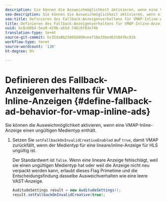 ```yaml
---
description: Sie können die Ausweichmöglichkeit aktivieren, wenn eine VMAP-Inline-Anzeige einen ungültigen Medientyp enthält.
seo-description: Sie können die Ausweichmöglichkeit aktivieren, wenn eine VMAP-Inline-Anzeige einen ungültigen Medientyp enthält.
seo-title: Definieren des Fallback-Anzeigenverhaltens für VMAP-Inline-Anzeigen
title: Definieren des Fallback-Anzeigenverhaltens für VMAP-Inline-Anzeigen
uuid: bc8cb0b4-5ea9-429b-ab5d-746c6f03e74b
translation-type: tm+mt
source-git-commit: bc35da8b258056809ceaf18e33bed631047bc81b
workflow-type: tm+mt
source-wordcount: '130'
ht-degree: 0%

---
```



# Definieren des Fallback-Anzeigenverhaltens für VMAP-Inline-Anzeigen {#define-fallback-ad-behavior-for-vmap-inline-ads}

Sie können die Ausweichmöglichkeit aktivieren, wenn eine VMAP-Inline-Anzeige einen ungültigen Medientyp enthält.

1. Setzen Sie `setFallbackOnInvalidCreativeEnabled` auf `true`, damit VMAP zurückfällt, wenn der Medientyp für eine lineare/inline-Anzeige für HLS ungültig ist.

   Der Standardwert ist `false`. Wenn eine lineare Anzeige fehlschlägt, weil sie einen ungültigen Medientyp hat oder weil die Anzeige nicht neu verpackt werden kann, erlaubt dieses Flag Primetime und die Entscheidungsfindung dasselbe Ausweichverhalten wie eine leere VAST-Anzeige.

   ```java
   AuditudeSettings result = new AuditudeSettings(); 
   result.setFallbackOnInvalidCreative(true);
   ```

